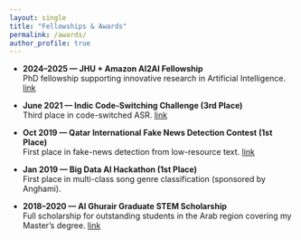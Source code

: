 ```yaml
---
layout: single
title: "Fellowships & Awards"
permalink: /awards/
author_profile: true
---
```


- **2024–2025 — JHU + Amazon AI2AI Fellowship**  
  PhD fellowship supporting innovative research in Artificial Intelligence. [link](https://ai2ai.engineering.jhu.edu/2024-2025-ai2ai-fellows)

- **June 2021 — Indic Code-Switching Challenge (3rd Place)**  
  Third place in code-switched ASR. [link](https://navana-tech.github.io/MUCS2021/challenge_winners.html)

- **Oct 2019 — Qatar International Fake News Detection Contest (1st Place)**  
  First place in fake-news detection from low-resource text. [link](https://sites.google.com/view/fakenews-contest)
  
- **Jan 2019 — Big Data AI Hackathon (1st Place)**  
  First place in multi-class song genre classification (sponsored by Anghami).

- **2018–2020 — Al Ghurair Graduate STEM Scholarship**  
  Full scholarship for outstanding students in the Arab region covering my Master’s degree. [link](https://www.alghurairfoundation.org/)




